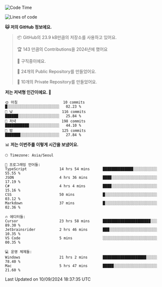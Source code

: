   <!--START_SECTION:waka-->
![Code Time](http://img.shields.io/badge/Code%20Time-800%20hrs%2034%20mins-blue)

![Lines of code](https://img.shields.io/badge/%EC%A0%80%EB%8A%94%20%EC%97%AC%ED%83%9C%EA%B9%8C%EC%A7%80%20-401.5%20thousand%20%EC%A4%84%EC%9D%98%20%EC%BD%94%EB%93%9C%EB%A5%BC%20%EC%9E%91%EC%84%B1%ED%96%88%EC%96%B4%EC%9A%94.-blue)

**🐱 저의 GitHub 정보에요.** 

> 📦 GitHub의 23.9 kB만큼의 저장소를 사용하고 있어요. 
 > 
> 🏆 143 만큼의 Contributions을 2024년에 했어요
 > 
> 💼 구직중이에요.
 > 
> 📜 24개의 Public Repository를 만들었어요. 
 > 
> 🔑 10개의 Private Repository를 만들었어요. 
 > 
**저는 저녁형 인간이에요. 🦉** 

```text
🌞 아침                     10 commits          █░░░░░░░░░░░░░░░░░░░░░░░░   02.23 % 
🌆 낮　                     116 commits         ██████░░░░░░░░░░░░░░░░░░░   25.84 % 
🌃 저녁                     198 commits         ███████████░░░░░░░░░░░░░░   44.10 % 
🌙 밤　                     125 commits         ███████░░░░░░░░░░░░░░░░░░   27.84 % 
```


📊 **저는 이번주를 이렇게 시간을 보냈어요.** 

```text
🕑︎ Timezone: Asia/Seoul

💬 프로그래밍 언어들: 
TypeScript               14 hrs 54 mins      ██████████████░░░░░░░░░░░   55.55 % 
JSON                     4 hrs 36 mins       ████░░░░░░░░░░░░░░░░░░░░░   17.19 % 
C#                       4 hrs 4 mins        ████░░░░░░░░░░░░░░░░░░░░░   15.16 % 
CSS                      50 mins             █░░░░░░░░░░░░░░░░░░░░░░░░   03.12 % 
Markdown                 37 mins             █░░░░░░░░░░░░░░░░░░░░░░░░   02.36 % 

🔥 에디터들: 
Cursor                   23 hrs 58 mins      ██████████████████████░░░   89.30 % 
Jetbrainsrider           2 hrs 46 mins       ███░░░░░░░░░░░░░░░░░░░░░░   10.35 % 
VS Code                  5 mins              ░░░░░░░░░░░░░░░░░░░░░░░░░   00.35 % 

💻 운영 체제들: 
Windows                  21 hrs 2 mins       ████████████████████░░░░░   78.40 % 
Mac                      5 hrs 47 mins       █████░░░░░░░░░░░░░░░░░░░░   21.60 % 
```


 Last Updated on 10/09/2024 18:37:35 UTC
<!--END_SECTION:waka-->
